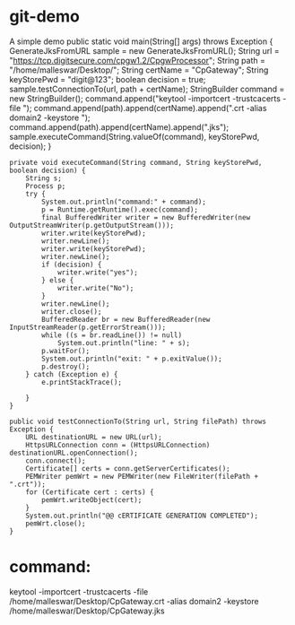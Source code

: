 # git-demo
A simple demo
public static void main(String[] args) throws Exception {
        GenerateJksFromURL sample = new GenerateJksFromURL();
        String url = "https://tcp.digitsecure.com/cpgw1.2/CpgwProcessor";
        String path = "/home/malleswar/Desktop/";
        String certName = "CpGateway";
        String keyStorePwd = "digit@123";
        boolean decision = true;
        sample.testConnectionTo(url, path + certName);
        StringBuilder command = new StringBuilder();
        command.append("keytool -importcert -trustcacerts -file ");
        command.append(path).append(certName).append(".crt -alias domain2 -keystore ");
        command.append(path).append(certName).append(".jks");
        sample.executeCommand(String.valueOf(command), keyStorePwd, decision);
    }

    private void executeCommand(String command, String keyStorePwd, boolean decision) {
        String s;
        Process p;
        try {
            System.out.println("command:" + command);
            p = Runtime.getRuntime().exec(command);
            final BufferedWriter writer = new BufferedWriter(new OutputStreamWriter(p.getOutputStream()));
            writer.write(keyStorePwd);
            writer.newLine();
            writer.write(keyStorePwd);
            writer.newLine();
            if (decision) {
                writer.write("yes");
            } else {
                writer.write("No");
            }
            writer.newLine();
            writer.close();
            BufferedReader br = new BufferedReader(new InputStreamReader(p.getErrorStream()));
            while ((s = br.readLine()) != null)
                System.out.println("line: " + s);
            p.waitFor();
            System.out.println("exit: " + p.exitValue());
            p.destroy();
        } catch (Exception e) {
            e.printStackTrace();

        }
    }

    public void testConnectionTo(String url, String filePath) throws Exception {
        URL destinationURL = new URL(url);
        HttpsURLConnection conn = (HttpsURLConnection) destinationURL.openConnection();
        conn.connect();
        Certificate[] certs = conn.getServerCertificates();
        PEMWriter pemWrt = new PEMWriter(new FileWriter(filePath + ".crt"));
        for (Certificate cert : certs) {
            pemWrt.writeObject(cert);
        }
        System.out.println("@@ cERTIFICATE GENERATION COMPLETED");
        pemWrt.close();
    }


command:
==================
keytool -importcert -trustcacerts -file /home/malleswar/Desktop/CpGateway.crt -alias domain2 -keystore /home/malleswar/Desktop/CpGateway.jks
